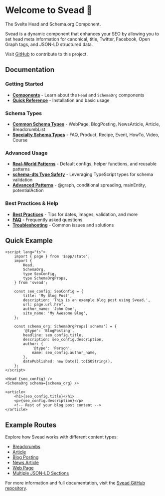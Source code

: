 <script lang="ts">
  import { Details } from '$lib/components'
</script>

# Welcome to Svead 🍺

The Svelte Head and Schema.org Component.

Svead is a dynamic component that enhances your SEO by allowing you to
set head meta information for canonical, title, Twitter, Facebook,
Open Graph tags, and JSON-LD structured data.

Visit [GitHub](https://github.com/spences10/svead) to contribute to
this project.

## Documentation

### Getting Started

- **[Components](./components)** - Learn about the `Head` and `SchemaOrg` components
- **[Quick Reference](./quick-reference)** - Installation and basic usage

### Schema Types

- **[Common Schema Types](./schema-types-content)** - WebPage, BlogPosting, NewsArticle, Article, BreadcrumbList
- **[Specialty Schema Types](./schema-types-specialty)** - FAQ, Product, Recipe, Event, HowTo, Video, Course

### Advanced Usage

- **[Real-World Patterns](./real-world-patterns)** - Default configs, helper functions, and reusable patterns
- **[schema-dts Type Safety](./schema-dts)** - Leveraging TypeScript types for schema validation
- **[Advanced Patterns](./advanced-patterns)** - @graph, conditional spreading, mainEntity, potentialAction

### Best Practices & Help

- **[Best Practices](./best-practices)** - Tips for dates, images, validation, and more
- **[FAQ](./faq)** - Frequently asked questions
- **[Troubleshooting](./troubleshooting)** - Common issues and solutions

## Quick Example

```svelte
<script lang="ts">
	import { page } from '$app/state';
	import {
		Head,
		SchemaOrg,
		type SeoConfig,
		type SchemaOrgProps,
	} from 'svead';

	const seo_config: SeoConfig = {
		title: 'My Blog Post',
		description: 'This is an example blog post using Svead.',
		url: page.url.href,
		author_name: 'John Doe',
		site_name: 'My Awesome Blog',
	};

	const schema_org: SchemaOrgProps['schema'] = {
		'@type': 'BlogPosting',
		headline: seo_config.title,
		description: seo_config.description,
		author: {
			'@type': 'Person',
			name: seo_config.author_name,
		},
		datePublished: new Date().toISOString(),
	};
</script>

<Head {seo_config} />
<SchemaOrg schema={schema_org} />

<article>
	<h1>{seo_config.title}</h1>
	<p>{seo_config.description}</p>
	<!-- Rest of your blog post content -->
</article>
```

## Example Routes

Explore how Svead works with different content types:

- [Breadcrumbs](/breadcrumbs)
- [Article](/article)
- [Blog Posting](/blog-posting)
- [News Article](/news-article)
- [Web Page](/web-page)
- [Multiple JSON-LD Sections](/multiple-ld-json-sections)

For more information and full documentation, visit the
[Svead GitHub repository](https://github.com/spences10/svead).
